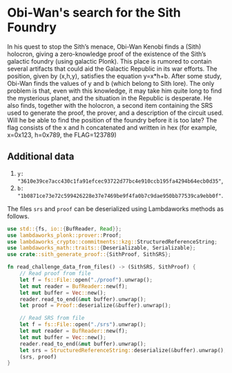 # Obi-Wan's search for the Sith Foundry

In his quest to stop the Sith’s menace, Obi-Wan Kenobi finds a (Sith) holocron, giving a zero-knowledge proof of the existence of the Sith’s galactic foundry (using galactic Plonk). This place is rumored to contain several artifacts that could aid the Galactic Republic in its war efforts. The position, given by (x,h,y), satisfies the equation y=x*h+b. After some study, Obi-Wan finds the values of y and b (which belong to Sith lore). The only problem is that, even with this knowledge, it may take him quite long to find the mysterious planet, and the situation in the Republic is desperate. He also finds, together with the holocron, a second item containing the SRS used to generate the proof, the prover, and a description of the circuit used. Will he be able to find the position of the foundry before it is too late? The flag consists of the x and h concatenated and written in hex (for example, x=0x123, h=0x789, the FLAG=123789)

## Additional data

1. `y: "3610e39ce7acc430c1fa91efcec93722d77bc4e910ccb195fa4294b64ecb0d35"`,
2. `b: "1b0871ce73e72c599426228e37e7469be9f4fa0b7c9dae950bb77539ca9ebb0f"`.

The files `srs` and `proof` can be deserialized using Lambdaworks methods as follows.

```rust
use std::{fs, io::{BufReader, Read}};
use lambdaworks_plonk::prover::Proof;
use lambdaworks_crypto::commitments::kzg::StructuredReferenceString;
use lambdaworks_math::traits::{Deserializable, Serializable};
use crate::sith_generate_proof::{SithProof, SithSRS};

fn read_challenge_data_from_files() -> (SithSRS, SithProof) {
    // Read proof from file
    let f = fs::File::open("./proof").unwrap();
    let mut reader = BufReader::new(f);
    let mut buffer = Vec::new();
    reader.read_to_end(&mut buffer).unwrap();
    let proof = Proof::deserialize(&buffer).unwrap();

    // Read SRS from file
    let f = fs::File::open("./srs").unwrap();
    let mut reader = BufReader::new(f);
    let mut buffer = Vec::new();
    reader.read_to_end(&mut buffer).unwrap();
    let srs = StructuredReferenceString::deserialize(&buffer).unwrap();
    (srs, proof)
}
```
